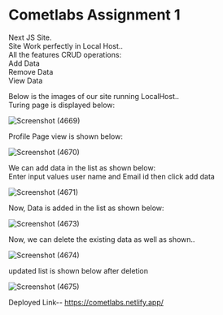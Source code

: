 # Cometlabs Assignment 1  
Next JS Site.  
Site Work perfectly in Local Host..  
All the features CRUD operations:  
Add Data  
Remove Data  
View Data  

Below is the images of our site running LocalHost..  
Turing page is displayed below:  

![Screenshot (4669)](https://user-images.githubusercontent.com/78440942/156381173-2e83280f-d507-432e-abcf-d6343ee59859.png)

Profile Page view is shown below:  

![Screenshot (4670)](https://user-images.githubusercontent.com/78440942/156381206-78c243dd-e86d-4211-8521-8c4417f9fb6f.png)

We can add data in the list as shown below:  
Enter input values user name and Email id then click add data  

![Screenshot (4671)](https://user-images.githubusercontent.com/78440942/156381218-73e822d8-e2eb-4852-8d6f-d47116531ecc.png)

Now, Data is added in the list as shown below:   

![Screenshot (4673)](https://user-images.githubusercontent.com/78440942/156381242-ff76ae17-85e7-491f-94fa-40f193e9a2bc.png)

Now, we can delete the existing data as well as shown..  

![Screenshot (4674)](https://user-images.githubusercontent.com/78440942/156381333-4b1a34ad-858c-468f-994e-0b8f26635cfe.png)

updated list is shown below after deletion  

![Screenshot (4675)](https://user-images.githubusercontent.com/78440942/156381344-651f9638-5a0b-4bb9-9c3e-5f5943743ad3.png)


Deployed Link-- https://cometlabs.netlify.app/  
